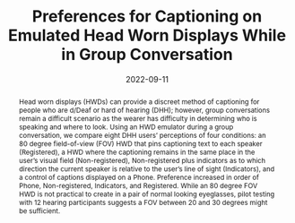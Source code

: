 ---
title: "Preferences for Captioning on Emulated Head Worn Displays While in Group Conversation"
teaser: "/images/groupconvo.png"
date: "2022-09-11"
collection: publications
authors: "Gabriel Britian, <b>David Martin</b>, Tyler Kwok, Adam Sumilong, Thad Starner" 
venue: "ISWC '22: Proceedings of the 2022 ACM International Symposium on Wearable Computers"
abstract: "Head worn displays (HWDs) can provide a discreet method of captioning for people who are d/Deaf or hard of hearing (DHH); however, group conversations remain a difficult scenario as the wearer has difficulty in determining who is speaking and where to look. Using an HWD emulator during a group conversation, we compare eight DHH users’ perceptions of four conditions: an 80 degree field-of-view (FOV) HWD that pins captioning text to each speaker (Registered), a HWD where the captioning remains in the same place in the user’s visual field (Non-registered), Non-registered plus indicators as to which direction the current speaker is relative to the user’s line of sight (Indicators), and a control of captions displayed on a Phone. Preference increased in order of Phone, Non-registered, Indicators, and Registered. While an 80 degree FOV HWD is not practical to create in a pair of normal looking eyeglasses, pilot testing with 12 hearing participants suggests a FOV between 20 and 30 degrees might be sufficient."
link: "/files/papers/GroupConvo_ISWC_2022.pdf"
category: poster
tags: []
links:
- [doi, doi, https://doi.org/10.1145/3597638.3614491]
- [paper, pdf, /files/papers/GroupConvo_ISWC_2022.pdf]
---